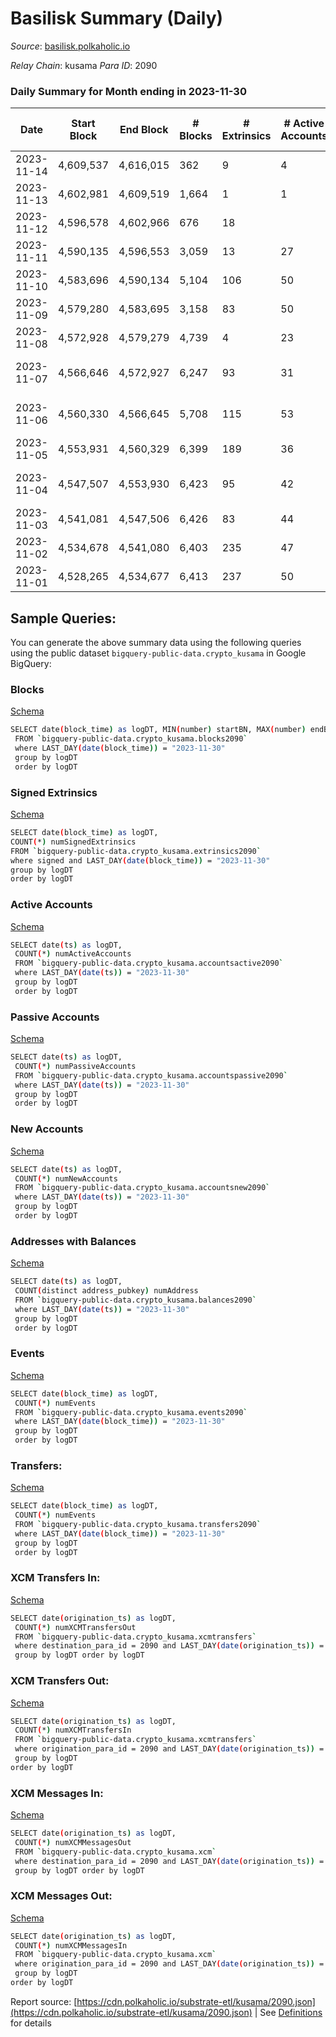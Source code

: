 # Basilisk Summary (Daily)

_Source_: [basilisk.polkaholic.io](https://basilisk.polkaholic.io)

*Relay Chain*: kusama
*Para ID*: 2090



### Daily Summary for Month ending in 2023-11-30


| Date    | Start Block | End Block | # Blocks | # Extrinsics | # Active Accounts | # Passive Accounts | # New Accounts | # Addresses | # Events  | # Transfers ($USD) | # XCM Transfers In ($USD) | # XCM Transfers Out ($USD) | # XCM In | # XCM Out | Issues |
|---------|-------------|-----------|----------|--------------|-------------------|--------------------|----------------|-------------|-----------|--------------------|---------------------------|----------------------------|----------|-----------|--------|
| 2023-11-14 | 4,609,537 | 4,616,015 | 362 | 9 | 4 | 5 | 2 | 18,667 | 1,226 | 20 ($3,026.81) | 10 ($3,156.85) | 4 ($327.28) | 13 | 10 |  |
| 2023-11-13 | 4,602,981 | 4,609,519 | 1,664 | 1 | 1 | 1 |  | 18,666 | 693 | 2 ($21.80) | 14 ($5,290.22) | 6 ($3,263.18) | 16 | 17 |  |
| 2023-11-12 | 4,596,578 | 4,602,966 | 676 | 18 |  |  |  |  | 2,254 | 23 ($622.56) | 14 ($17,382.50) | 11 ($4,245.73) | 25 | 44 |  |
| 2023-11-11 | 4,590,135 | 4,596,553 | 3,059 | 13 | 27 | 8 |  | 18,665 | 5,711 | 27 ($1,617.86) | 13 ($1,465.73) | 8 ($3,911.43) | 15 | 18 |  |
| 2023-11-10 | 4,583,696 | 4,590,134 | 5,104 | 106 | 50 | 12 |  | 18,666 | 13,465 | 328 ($4,764.64) | 7 ($366.47) | 13 ($2,544.91) | 11 | 13 |  |
| 2023-11-09 | 4,579,280 | 4,583,695 | 3,158 | 83 | 50 | 14 | 1 | 18,666 | 11,397 | 254 ($3,820.85) | 13 ($2,877.83) | 29 ($2,522.44) | 18 | 31 |  |
| 2023-11-08 | 4,572,928 | 4,579,279 | 4,739 | 4 | 23 | 6 | 2 | 18,666 | 984 | 9 ($65.44) | 14 ($1,600.65) | 23 ($5,112.76) | 22 | 33 |  |
| 2023-11-07 | 4,566,646 | 4,572,927 | 6,247 | 93 | 31 | 11 |  | 18,664 | 14,462 | 283 ($7,307.37) | 9 ($617.24) | 18  | 41 | 47 | 35 missing (0.56%) |
| 2023-11-06 | 4,560,330 | 4,566,645 | 5,708 | 115 | 53 | 12 | 1 | 18,660 | 19,762 | 358 ($14,971.66) | 7 ($3,257.02) | 18  | 12 | 24 | 608 missing (9.63%) |
| 2023-11-05 | 4,553,931 | 4,560,329 | 6,399 | 189 | 36 | 8 |  | 18,659 | 22,800 | 436 ($20,178.90) | 19 ($5,289.99) | 41  | 31 | 85 |  |
| 2023-11-04 | 4,547,507 | 4,553,930 | 6,423 | 95 | 42 | 11 | 1 | 18,659 | 21,329 | 221 ($4,587.17) | 13 ($2,188.56) | 28  | 19 | 33 | 1 missing (0.02%) |
| 2023-11-03 | 4,541,081 | 4,547,506 | 6,426 | 83 | 44 | 13 | 2 | 18,658 | 17,815 | 246 ($1,672.15) | 8 ($375.46) | 13 ($1,339.68) | 8 | 15 |  |
| 2023-11-02 | 4,534,678 | 4,541,080 | 6,403 | 235 | 47 | 17 | 6 | 18,658 | 23,166 | 814 ($44,462.21) | 13 ($3,749.06) | 18 ($18,808.89) | 23 | 25 |  |
| 2023-11-01 | 4,528,265 | 4,534,677 | 6,413 | 237 | 50 | 13 |  | 18,653 | 23,948 | 688 ($36,210.04) | 16 ($3,714.36) | 31 ($5,402.62) | 19 | 32 |  |

## Sample Queries:
You can generate the above summary data using the following queries using the public dataset `bigquery-public-data.crypto_kusama` in Google BigQuery:


### Blocks 

[Schema](https://github.com/colorfulnotion/substrate-etl/blob/main/schema/blocks.json)

```bash
SELECT date(block_time) as logDT, MIN(number) startBN, MAX(number) endBN, COUNT(*) numBlocks 
 FROM `bigquery-public-data.crypto_kusama.blocks2090`  
 where LAST_DAY(date(block_time)) = "2023-11-30" 
 group by logDT 
 order by logDT
```

### Signed Extrinsics 

[Schema](https://github.com/colorfulnotion/substrate-etl/blob/main/schema/extrinsics.json)

```bash
SELECT date(block_time) as logDT, 
COUNT(*) numSignedExtrinsics 
FROM `bigquery-public-data.crypto_kusama.extrinsics2090`  
where signed and LAST_DAY(date(block_time)) = "2023-11-30" 
group by logDT 
order by logDT
```

### Active Accounts 

[Schema](https://github.com/colorfulnotion/substrate-etl/blob/main/schema/accountsactive.json)

```bash
SELECT date(ts) as logDT, 
 COUNT(*) numActiveAccounts 
 FROM `bigquery-public-data.crypto_kusama.accountsactive2090` 
 where LAST_DAY(date(ts)) = "2023-11-30" 
 group by logDT 
 order by logDT
```

### Passive Accounts 

[Schema](https://github.com/colorfulnotion/substrate-etl/blob/main/schema/accountspassive.json)

```bash
SELECT date(ts) as logDT, 
 COUNT(*) numPassiveAccounts 
 FROM `bigquery-public-data.crypto_kusama.accountspassive2090` 
 where LAST_DAY(date(ts)) = "2023-11-30" 
 group by logDT 
 order by logDT
```

### New Accounts 

[Schema](https://github.com/colorfulnotion/substrate-etl/blob/main/schema/accountsnew.json)

```bash
SELECT date(ts) as logDT, 
 COUNT(*) numNewAccounts 
 FROM `bigquery-public-data.crypto_kusama.accountsnew2090` 
 where LAST_DAY(date(ts)) = "2023-11-30" 
 group by logDT
 order by logDT
```

### Addresses with Balances 

[Schema](https://github.com/colorfulnotion/substrate-etl/blob/main/schema/balances.json)

```bash
SELECT date(ts) as logDT,
 COUNT(distinct address_pubkey) numAddress 
 FROM `bigquery-public-data.crypto_kusama.balances2090` 
 where LAST_DAY(date(ts)) = "2023-11-30" 
 group by logDT 
 order by logDT
```

### Events 

[Schema](https://github.com/colorfulnotion/substrate-etl/blob/main/schema/events.json)

```bash
SELECT date(block_time) as logDT, 
 COUNT(*) numEvents 
 FROM `bigquery-public-data.crypto_kusama.events2090` 
 where LAST_DAY(date(block_time)) = "2023-11-30" 
 group by logDT 
 order by logDT
```

### Transfers:

[Schema](https://github.com/colorfulnotion/substrate-etl/blob/main/schema/transfers.json)

```bash
SELECT date(block_time) as logDT, 
 COUNT(*) numEvents 
 FROM `bigquery-public-data.crypto_kusama.transfers2090` 
 where LAST_DAY(date(block_time)) = "2023-11-30" 
 group by logDT 
 order by logDT
```

### XCM Transfers In: 

[Schema](https://github.com/colorfulnotion/substrate-etl/blob/main/schema/xcmtransfers.json)

```bash
SELECT date(origination_ts) as logDT, 
 COUNT(*) numXCMTransfersOut 
 FROM `bigquery-public-data.crypto_kusama.xcmtransfers` 
 where destination_para_id = 2090 and LAST_DAY(date(origination_ts)) = "2023-11-30" 
 group by logDT order by logDT
```

### XCM Transfers Out: 

[Schema](https://github.com/colorfulnotion/substrate-etl/blob/main/schema/xcmtransfers.json)

```bash
SELECT date(origination_ts) as logDT, 
 COUNT(*) numXCMTransfersIn 
 FROM `bigquery-public-data.crypto_kusama.xcmtransfers` 
 where origination_para_id = 2090 and LAST_DAY(date(origination_ts)) = "2023-11-30" 
 group by logDT 
order by logDT
```

### XCM Messages In: 

[Schema](https://github.com/colorfulnotion/substrate-etl/blob/main/schema/xcm.json)

```bash
SELECT date(origination_ts) as logDT, 
 COUNT(*) numXCMMessagesOut 
 FROM `bigquery-public-data.crypto_kusama.xcm` 
 where destination_para_id = 2090 and LAST_DAY(date(origination_ts)) = "2023-11-30" 
 group by logDT order by logDT
```

### XCM Messages Out: 

[Schema](https://github.com/colorfulnotion/substrate-etl/blob/main/schema/xcm.json)

```bash
SELECT date(origination_ts) as logDT, 
 COUNT(*) numXCMMessagesIn 
 FROM `bigquery-public-data.crypto_kusama.xcm` 
 where origination_para_id = 2090 and LAST_DAY(date(origination_ts)) = "2023-11-30" 
 group by logDT 
order by logDT
```


Report source: [https://cdn.polkaholic.io/substrate-etl/kusama/2090.json](https://cdn.polkaholic.io/substrate-etl/kusama/2090.json) | See [Definitions](/DEFINITIONS.md) for details
